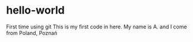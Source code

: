 # hello-world
First time using git
This is my first code in here. My name is A. and I come from Poland, Poznań

